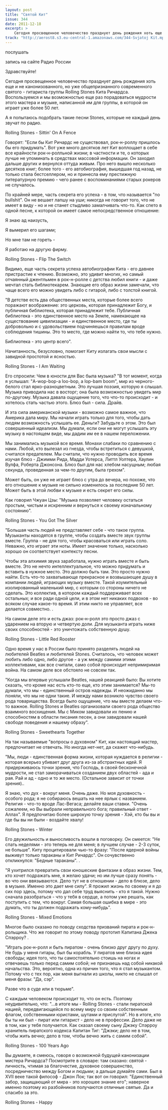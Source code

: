 ```yaml
---
layout: post
title: "Святой Кит"
issue: 344
date: 2011-12-18
excerpt: >
    Сегодня просвещенное человечество празднует день рождения хоть еще и не канонизованного, но уже общепризнанного современного святого - гитариста группы Rolling Stones Кита Ричардса. Воспользуемся и мы возможностью еще раз порадоваться мудрости этого мастера и музыке, написанной им для группы, в которой он играет уже более 50 лет.
track: "http://aerost8.s3.eu-central-1.amazonaws.com/344-Svjatoj Kit.mp3"
---
```


послушать

запись на сайте Радио России

Здравствуйте!

Сегодня просвещенное человечество празднует день рождения хоть еще и не канонизованного, но уже общепризнанного современного святого - гитариста группы Rolling Stones Кита Ричардса. Воспользуемся и мы возможностью еще раз порадоваться мудрости этого мастера и музыке, написанной им для группы, в которой он играет уже более 50 лет.

А я попытаюсь подобрать такие песни Stones, которые не каждый день звучат по радио.

Rolling Stones - Sittin' On A Fence

Говорят: "Если бы Кит Ричардс не существовал, рок-н-роллу пришлось бы его придумать". Вот уже много десятков лет Кит воплощает в себе все крайности рок-н-ролльной жизни; в частности и те, о которых лучше не упоминать в средствах массовой информации. Он заходил дальше других и вернулся оттуда живым. Про него вышло несколько десятков книг; более того - его автобиография, вышедшая год назад, не только стала бестселлером, но и принесла ему престижную литературную премию - чего ранее с воспоминаниями старых рокеров не случалось.

По крайней мере, часть секрета его успеха - в том, что называется "no bullshit". Он не вешает лапшу на уши; никогда не говорит того, что не имеет в виду - но и не станет стыдливо замалчивать что-то. Как спето в одной песне, к которой он имеет самое непосредственное отношение:

Я знаю ад наизусть,

Я вымерил его шагами;

Но мне там не гореть -

Я работаю на другую фирму.

Rolling Stones - Flip The Switch

Видимо, еще часть секрета успеха автобиографии Кита - его давнее пристрастие к чтению. Возможно, это удивит многих, но самый отчаянный джентльмен в рок-н-ролле с детства любил книги - и даже мечтал стать библиотекарем. Знающие его образ жизни замечали, что чаще всего его можно увидеть либо с гитарой, либо с толстой книгой.

"В детстве есть два общественных места, которые более всего поражают воображение: это церковь, которая принадлежит Богу, и публичная библиотека, которая принадлежит тебе. Публичная библиотека - это единственное место на Земле, намекающее на существование цивилизации - и единственное место, где ты добровольно и с удовольствием подчиняешься правилам вроде соблюдения тишины. Это то место, где можно найти то, что тебе нужно.

Библиотека - это центр всего".

Начитанность, безусловно, помогает Киту излагать свои мысли с завидной простотой и ясностью.

Rolling Stones - I Am Waiting

Его спросили: Чем в юности для Вас была музыка? "В тот момент, когда я услышал: "A-wop-bop-a loo-bop, a lop-bam boom", мир из черного-белого стал ярко-разноцветным. Это лучшая поэзия, которую я слышал. Музыка приводила нас в восторг; она была возможностью увидеть мир по-другому. Музыка давала ощущение того, что что-то происходит - и хотелось стать частью этого. Блюз был - сила. Драйв.

И эта сила американской музыки - возможно самое важное, что Америка дала миру. Мы начали играть только для того, чтобы дать людям возможность услышать ее. Деньги? Забудьте о этом. Это был совершенный идеализм. Мы думали, если они не могут услышать эту музыку в настоящем виде, мы дадим им ее в нашем переложении.

Мы занимались музыкой все время. Монахи слабаки по сравнению с нами. Любой, кто вылезал из гнезда, чтобы встретиться с девушкой, считался предателем. Мы считали, что нужно проводить все время изучая блюз - Джимми Рида, Мадди Уотерса, Литтл Уолтера, Хаулин Вулфа, Роберта Джонсона. Блюз был для нас хлебом насущным; любая секунда, проведенная за чем-то другим, была грехом".

Может быть, он уже не играет блюз с утра до вечера, но похоже, что его отношение к музыке не сильно изменилось за последние 50 лет. Может быть в этой любви к музыке и есть секрет его силы.

Как говорил Чжуан Цзы: "Музыка позволяет человеку остаться простым, чистым и искренним и вернуться к своему изначальному состоянию".

Rolling Stones - You Got The Silver

"Большая часть людей не представляет себе - что такое группа. Музыканты находятся в группе, чтобы создать вместе звук группы вместе. Группа - не для того, чтобы красоваться или играть соло. Неважно, кто играет эти ноты. Имеет значение только, насколько хорошо он соответствует контексту песни.

Чтобы эта алхимия звука заработала, нужно играть вместе и быть вместе. Это не нечто интеллектуальное, что можно придумать и вставить в нужное место. Это должно быть там. Это просто нужно найти. Есть что-то захватывающе прекрасное и возвышающее душу в компании людей, играющих музыку вместе. Такой изумительный изолированный маленький мир, с которым со стороны ничего не сделать. Это коллектив, в котором каждый поддерживает всех остальных; и все ради одной цели, и в этом нет никаких подвохов - во всяком случае какое-то время. И этим никто не управляет, все делается совместно. .

На самом деле это и есть джаз: рок-н-ролл это просто джаз с ударением на вторую и четвертую доли. Для музыканта играть ниже своих способностей - это уничтожать собственную душу.

Rolling Stones - Little Red Rooster

Одно время у нас в России было принято разделять людей на любителей Beatles и любителей Stones. Считалось, что человек может любить либо одно, либо другое - а уж между самими этими коллективами, как все считали, само собой происходит непримиримая война. На самом деле все обстояло не совсем так.

"Когда мы впервые услышали Beatles, нашей реакцией было: Вы хотите сказать, что кроме нас есть кто-то еще, кто этим занимается? Мы-то думали, что мы - единственный остров надежды. И неожиданно мы поняли, что мы не одни такие. И между нами возникло чувство своего рода товарищества. Всегда было ощущение, что мы вместе делаем что-то важное. Rolling Stones и Beatles организовали своего рода общество взаимного восхищения. Мы с Миком завидовали их пению и способностям в области писания песен, а они завидовали нашей свободе поведения и нашему образу".

Rolling Stones - Sweethearts Together

На так называемые "вопросы о духовном" Кит, как настоящий мастер, предпочитает не отвечать. Но иногда нет-нет, да скажет что-нибудь.

"Мы, люди - единственная форма жизни, которая нуждается в религии - которая всерьез убивает друг друга из-за абстрактных идей. Я придерживаюсь точки зрения, что Господь, в своей бесконечной мудрости, не стал заморачиваться созданием двух областей - ада и рая. Рай и ад - одно и то же место. (Остальное зависит от точки зрения)..

Я знаю, что дух - вокруг меня. Очень даже. Но моя духовность - особого рода; я не собираюсь вешать на нее ярлык с названием. Религия - что-то вроде Лас-Вегаса; делайте ваши ставки. "Очень сожалеем, но Вы выбрали неправильного бога; правильный ответ - Аллах". Я предпочитаю более широкую точку зрения - Хэй, кто бы вы и где бы вы ни были - воздайте хвалу!

Rolling Stones - Winter

Его двужильность и выносливость вошли в поговорку. Он смеется: "Не спать неделями - это теперь не для меня; в лучшем случае - 2-3 суток, не больше". Киту процитировали чью-то фразу: "После ядерной войны выживут только тараканы и Кит Ричардс". Он сочувственно откликнулся: "Бедные тараканы". .

"Я ухитрился превратить свои юношеские фантазии в образ жизни. Тем, кто хочет подражать мне, я желаю удачи; но им лучше сразу понять - во что они ввязываются. Дело тут не в отношении - дело в блюзе, дело в музыке. Именно это дает мне силу". Я прожил жизнь по своему и я до сих пор здесь, потому что дал себе труд выяснить - кто я такой. Нужно сначала разобраться - что у тебя в сердце, а потом уже решать, как поступить с тем, что вокруг. Самая большая ошибка в мире - это думать, что ты должен подражать кому-нибудь".

Rolling Stones - Mixed Emotions

Многое было сказано по поводу сходства призваний пирата и рок-н-рольщика. Что же говорит по этому поводу прототип Капитана Джека Спэрроу? .

"Играть рок-н-ролл и быть пиратом - очень близко друг другу по духу. Не будь у меня гитары, был бы корабль. У пиратов мне близка идея свободы; идея того, что ты самостоятельно стоишь на ногах и отвечаешь только перед самим собой; не признаешь над собой никакой начальства. Это, вероятно, одна из причин того, что я стал музыкантом. Потому что с тех пор, как меня выгнали из школы, никто не слышал от меня фразы: "Да, сэр".

Разве что в суде или в тюрьме".

C каждым человеком происходит то, что он есть. Поэтому неудивительно, что: "...в итоге мы - Rolling Stones - стали пиратской нацией, передвигающейся по всему миру со своим собственным флагом, собственными юристами, шутами и прислугой". Но в итоге, кто бы ты ни был - пират или гитарист - дело не в профессии. Дело даже не в том, как у тебя получается. Как сказал своему сыну Джэку Спэрроу хранитель пиратского кодекса Капитан Тиг: "Джэки; дело не в том, чтобы жить вечно; дело в том, чтобы вечно жить с самим собой".

Rolling Stones - 100 Years Ago

Вы думаете, я смеюсь, говоря о возможной будущей канонизации мистера Ричардса? Посмотрите в словаре: там сказано: святой - личность, чтимая за благочестие, духовное совершенство, посредничество между Богом и людьми; а дальше думайте сами. Был в XVII веке такой философ - Джон Лок; так вот он говорил: "Единственный забор, защищающий от мира - это хорошее знание его"; наверное именно поэтому из разбойников получаются отличные святые. Да и спасибо за это.

Rolling Stones - Happy
